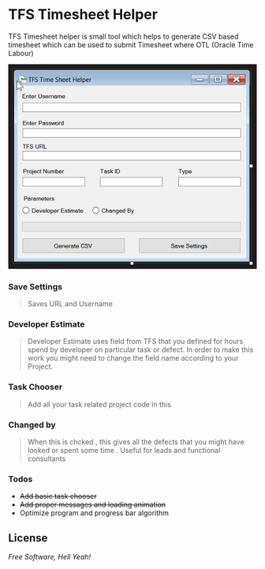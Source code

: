 # TFS Timesheet Helper
TFS Timesheet helper is small tool which helps to generate CSV based timesheet which can be used to submit Timesheet where OTL (Oracle Time Labour)

![Alt text](/tfstimesheet.png?raw=true "Optional Title")


### Save Settings
> Saves URL and Username 

### Developer Estimate
> Developer Estimate uses field from TFS that you defined for hours spend by developer on particular task or defect. 
In order to make this work you might need to change the field name according to your Project.

### Task Chooser
> Add all your task related project code in this 

### Changed by
> When this is chcked , this gives all the defects that you might have looked or spent some time .
  Useful for leads and functional consultants

### Todos

 - ~~Add basic task chooser~~
 - ~~Add proper messages and loading animation~~
 - Optimize program and progress bar algorithm

License
----
*Free Software, Hell Yeah!*
